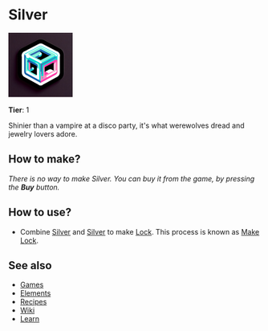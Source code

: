 # Silver

![](../images/item.silver.png)

**Tier**: 1

Shinier than a vampire at a disco party, it's what werewolves dread and jewelry lovers adore.

## How to make?

_There is no way to make Silver. You can buy it from the game, by pressing the **Buy** button._

## How to use?

* Combine [Silver](/wiki/elements/silver) and [Silver](/wiki/elements/silver) to make [Lock](/wiki/elements/lock). This process is known as [Make Lock](/wiki/recipes/make-lock).

## See also

* [Games](/wiki/games)
* [Elements](/wiki/elements)
* [Recipes](/wiki/recipes)
* [Wiki](/wiki/index)
* [Learn](/learn/index)